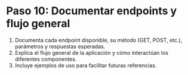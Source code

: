 # Paso 10: Documentar endpoints y flujo general

1. Documenta cada endpoint disponible, su método (GET, POST, etc.), parámetros y respuestas esperadas.
2. Explica el flujo general de la aplicación y cómo interactúan los diferentes componentes.
3. Incluye ejemplos de uso para facilitar futuras referencias.
